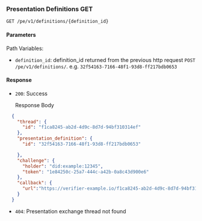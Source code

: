 ### Presentation Definitions GET

`GET /pe/v1/definitions/{definition_id}`


#### Parameters

Path Variables:

* `definition_id`: definition_id returned from the previous http request `POST /pe/v1/definitions/`. e.g. `32f54163-7166-48f1-93d8-ff217bdb0653`
 

#### Response

* `200`: Success

  Response Body
```json
  {
    "thread": {
      "id": "f1ca8245-ab2d-4d9c-8d7d-94bf310314ef"
    },
    "presentation_definition": {
      "id": "32f54163-7166-48f1-93d8-ff217bdb0653"

    },
    "challenge": {
      "holder": "did:example:12345",
      "token": "1e84250c-25a7-444c-a42b-0a8c43d900e6"
    },
    "callback": {
      "url":"https://verifier-example.io/f1ca8245-ab2d-4d9c-8d7d-94bf310314ef/statuses"
    }
  }
```
* `404`: Presentation exchange thread not found

